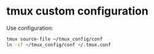 # tmux custom configuration

Use configuration:
```bash
tmux source-file ~/tmux_config/conf
ln -sf ~/tmux_config/conf ~/.tmux.conf
```
